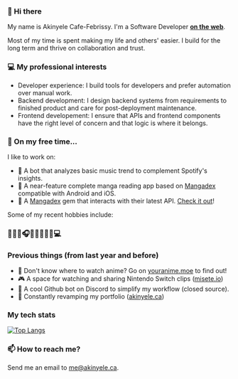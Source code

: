 ### 👋 Hi there

My name is Akinyele Cafe-Febrissy. I'm a Software Developer <b>[on the web](https://www.akinyele.ca)</b>.

Most of my time is spent making my life and others' easier. I build for the long term and thrive on collaboration and trust.

### 💻 My professional interests
- Developer experience: I build tools for developers and prefer automation over manual work.
- Backend development: I design backend systems from requirements to finished product and care for post-deployment maintenance.
- Frontend developement: I ensure that APIs and frontend components have the right level of concern and that logic is where it belongs.

### 🔭 On my free time...

I like to work on:
- 🎵 A bot that analyzes basic music trend to complement Spotify's insights.
- 📱 A near-feature complete manga reading app based on [Mangadex](https://mangadex.org) compatible with Android and iOS.
- 💎 A [Mangadex](https://mangadex.org) gem that interacts with their latest API. [Check it out](https://github.com/thedrummeraki/mangadex)!

Some of my recent hobbies include:
### 🚴🏾‍♂️🎧👨🏾‍🍳🇯🇵💻

### Previous things (from last year and before)
- 🎥 Don't know where to watch anime? Go on [youranime.moe](https://www.akinyele.ca/projects/youranime) to find out!
- 🎮 A space for watching and sharing Nintendo Switch clips ([misete.io](https://github.com/Misete-io))
- 🤖 A cool Github bot on Discord to simplify my workflow (closed source).
- 🎨 Constantly revamping my portfolio ([akinyele.ca](https://www.akinyele.ca))

<!-- ### 💬 About me -->

### My tech stats

[![Top Langs](https://github-readme-stats.vercel.app/api/top-langs/?username=thedrummeraki&hide=java,c,html)](https://github.com/thedrummeraki?tab=repositories) 

<!-- [![Aki's github stats](https://github-readme-stats.vercel.app/api?username=thedrummeraki&count_private=true&show_icons=true)](https://github.com/thedrummeraki) -->

### 📫 How to reach me?

Send me an email to me@akinyele.ca.

<!--
**thedrummeraki/thedrummeraki** is a ✨ _special_ ✨ repository because its `README.md` (this file) appears on your GitHub profile.

Here are some ideas to get you started:

- 🔭 I’m currently working on ...
- 🌱 I’m currently learning ...
- 👯 I’m looking to collaborate on ...
- 🤔 I’m looking for help with ...
- 💬 Ask me about ...
- 📫 How to reach me: ...
- 😄 Pronouns: ...
- ⚡ Fun fact: ...
-->
